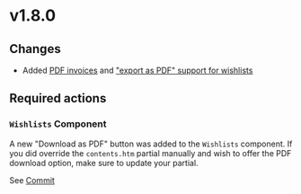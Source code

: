 # v1.8.0

## Changes

* Added [PDF invoices](../digging-deeper/payments.md#pdf-invoices) and
 ["export as PDF" support for wishlists](../development/wishlist-model.md) 

## Required actions

### `Wishlists` Component

A new "Download as PDF" button was added to the `Wishlists` component. If you did override
the `contents.htm` partial manually and wish to offer the PDF download option, make 
sure to update your partial. 

See [Commit](https://github.com/OFFLINE-GmbH/oc-mall-plugin/commit/b0bfe6a9349c4e049f990f02a4e9c71b442b4df1#diff-a7bdbfca77c921515277424280815187)

